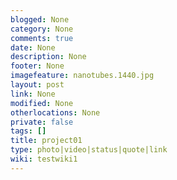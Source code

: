 ```yaml
---
blogged: None
category: None
comments: true
date: None
description: None
footer: None
imagefeature: nanotubes.1440.jpg
layout: post
link: None
modified: None
otherlocations: None
private: false
tags: []
title: project01
type: photo|video|status|quote|link
wiki: testwiki1
---
```

<!--summary-->
